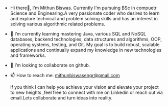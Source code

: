 - Hi there👋,   I'm Mithun Biswas.
  Currently  I'm pursuing BSc in compuetr Science and Enginearing.A very passionate coder  who desires to learn and explore technical and problem solving skills and has an interest in solving various algorithmic related problems.
- 🌱 I’m currently learning  mastering Java, various SQL and NoSQL databases, backend technologies, data structures and algorithms, OOP, operating systems, testing, and Git. My goal is to build robust, scalable applications and continually expand my knowledge in new technologies and frameworks.
- 💞️ I’m looking to collaborate on github.
- 📫 How to reach me:
   mithunbiswasengr@gmail.com
  
  if you think I can help you achieve your vision and elevate your project to new heights ,feel free to connect with me on Linkedin or reach out via email.Lets collaborate and turn ideas into reality.
  
